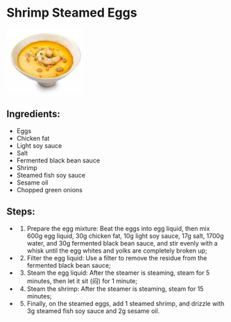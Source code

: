 # Shrimp Steamed Eggs

![Shrimp Steamed Eggs](../../images/%E8%99%BE%E4%BB%81%E8%92%B8%E9%B8%A1%E8%9B%8B.jpg)

## Ingredients:
- Eggs
- Chicken fat
- Light soy sauce
- Salt
- Fermented black bean sauce
- Shrimp
- Steamed fish soy sauce
- Sesame oil
- Chopped green onions

## Steps:
- 1. Prepare the egg mixture: Beat the eggs into egg liquid, then mix 600g egg liquid, 30g chicken fat, 10g light soy sauce, 17g salt, 1700g water, and 30g fermented black bean sauce, and stir evenly with a whisk until the egg whites and yolks are completely broken up;
- 2. Filter the egg liquid: Use a filter to remove the residue from the fermented black bean sauce;
- 3. Steam the egg liquid: After the steamer is steaming, steam for 5 minutes, then let it sit (闷) for 1 minute;
- 4. Steam the shrimp: After the steamer is steaming, steam for 15 minutes;
- 5. Finally, on the steamed eggs, add 1 steamed shrimp, and drizzle with 3g steamed fish soy sauce and 2g sesame oil.